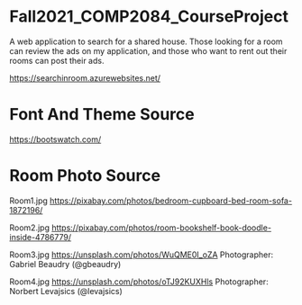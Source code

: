 # Fall2021_COMP2084_CourseProject
A web application to search for a shared house. Those looking for a room can review the ads on my application, and those who want to rent out their rooms can post their ads.


https://searchinroom.azurewebsites.net/



# Font And Theme Source
https://bootswatch.com/

# Room Photo Source
Room1.jpg
https://pixabay.com/photos/bedroom-cupboard-bed-room-sofa-1872196/

Room2.jpg
https://pixabay.com/photos/room-bookshelf-book-doodle-inside-4786779/

Room3.jpg
https://unsplash.com/photos/WuQME0I_oZA
Photographer: Gabriel Beaudry (@gbeaudry)

Room4.jpg
https://unsplash.com/photos/oTJ92KUXHls
Photographer: Norbert Levajsics (@levajsics)
